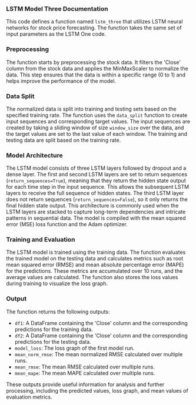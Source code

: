 ### LSTM Model Three Documentation

This code defines a function named `lstm_three` that utilizes LSTM neural networks for stock price forecasting. The function takes the same set of input parameters as the LSTM One code.

### Preprocessing

The function starts by preprocessing the stock data. It filters the 'Close' column from the stock data and applies the MinMaxScaler to normalize the data. This step ensures that the data is within a specific range (0 to 1) and helps improve the performance of the model.

### Data Split

The normalized data is split into training and testing sets based on the specified training rate. The function uses the `data_split` function to create input sequences and corresponding target values. The input sequences are created by taking a sliding window of size `window_size` over the data, and the target values are set to the last value of each window. The training and testing data are split based on the training rate.

### Model Architecture

The LSTM model consists of three LSTM layers followed by dropout and a dense layer. The first and second LSTM layers are set to return sequences (`return_sequences=True`), meaning that they return the hidden state output for each time step in the input sequence. This allows the subsequent LSTM layers to receive the full sequence of hidden states. The third LSTM layer does not return sequences (`return_sequences=False`), so it only returns the final hidden state output. This architecture is commonly used when the LSTM layers are stacked to capture long-term dependencies and intricate patterns in sequential data. The model is compiled with the mean squared error (MSE) loss function and the Adam optimizer.

### Training and Evaluation

The LSTM model is trained using the training data. The function evaluates the trained model on the testing data and calculates metrics such as root mean squared error (RMSE) and mean absolute percentage error (MAPE) for the predictions. These metrics are accumulated over 10 runs, and the average values are calculated. The function also stores the loss values during training to visualize the loss graph.

### Output

The function returns the following outputs:

- `df1`: A DataFrame containing the 'Close' column and the corresponding predictions for the training data.
- `df2`: A DataFrame containing the 'Close' column and the corresponding predictions for the testing data.
- `model_loss`: The loss graph of the first model run.
- `mean_norm_rmse`: The mean normalized RMSE calculated over multiple runs.
- `mean_rmse`: The mean RMSE calculated over multiple runs.
- `mean_mape`: The mean MAPE calculated over multiple runs.

These outputs provide useful information for analysis and further processing, including the predicted values, loss graph, and mean values of evaluation metrics.
